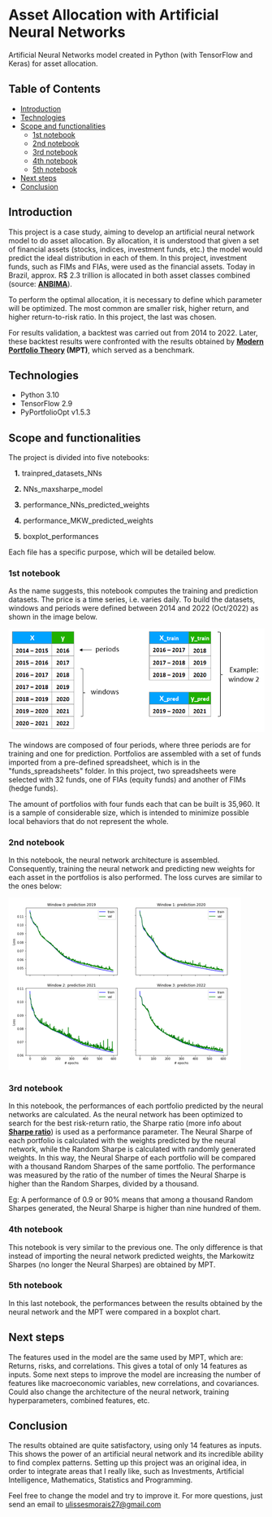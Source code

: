 # Asset Allocation with Artificial Neural Networks

Artificial Neural Networks model created in Python (with TensorFlow and Keras) for asset allocation.


## Table of Contents

* [Introduction](#introduction)
* [Technologies](#technologies)
* [Scope and functionalities](#scope-and-functionalities)
    * [1st notebook](#1st-notebook)
    * [2nd notebook](#2nd-notebook)
    * [3rd notebook](#3rd-notebook)
    * [4th notebook](#4th-notebook)
    * [5th notebook](#5th-notebook)
* [Next steps](#next-steps)
* [Conclusion](#conclusion)


## Introduction

This project is a case study, aiming to develop an artificial neural network model to do asset allocation. By allocation, it is understood that given a set of financial assets (stocks, indices, investment funds, etc.) the model would predict the ideal distribution in each of them. In this project, investment funds, such as FIMs and FIAs, were used as the financial assets. Today in Brazil, approx. R$ 2.3 trillion is allocated in both asset classes combined (source: **[ANBIMA](https://www.anbima.com.br/pt_br/informar/estatisticas/fundos-de-investimento/fi-consolidado-diario.htm)**).

To perform the optimal allocation, it is necessary to define which parameter will be optimized. The most common are smaller risk, higher return, and higher return-to-risk ratio. In this project, the last was chosen.

For results validation, a backtest was carried out from 2014 to 2022. Later, these backtest results were confronted with the results obtained by **[Modern Portfolio Theory](https://en.wikipedia.org/wiki/Modern_portfolio_theory) (MPT)**, which served as a benchmark.
 
 
## Technologies

* Python 3.10
* TensorFlow 2.9
* PyPortfolioOpt v1.5.3


## Scope and functionalities

The project is divided into five notebooks:

&nbsp;&nbsp;&nbsp;**1.**  trainpred_datasets_NNs

&nbsp;&nbsp;&nbsp;**2.**  NNs_maxsharpe_model

&nbsp;&nbsp;&nbsp;**3.** performance_NNs_predicted_weights

&nbsp;&nbsp;&nbsp;**4.** performance_MKW_predicted_weights

&nbsp;&nbsp;&nbsp;**5.** boxplot_performances

Each file has a specific purpose, which will be detailed below.


### 1st notebook

As the name suggests, this notebook computes the training and prediction datasets. The price is a time series, i.e. varies daily. To build the datasets, windows and periods were defined between 2014 and 2022 (Oct/2022) as shown in the image below.

![This is an image](/media/windows_table.PNG)

The windows are composed of four periods, where three periods are for training and one for prediction. Portfolios are assembled with a set of funds imported from a pre-defined spreadsheet, which is in the "funds_spreadsheets" folder. In this project, two spreadsheets were selected with 32 funds, one of FIAs (equity funds) and another of FIMs (hedge funds).

The amount of portfolios with four funds each that can be built is 35,960. It is a sample of considerable size, which is intended to minimize possible local behaviors that do not represent the whole.

### 2nd notebook

In this notebook, the neural network architecture is assembled. Consequently, training the neural network and predicting new weights for each asset in the portfolios is also performed. The loss curves are similar to the ones below:

![This is an image](/media/loss_curve.PNG)


### 3rd notebook

In this notebook, the performances of each portfolio predicted by the neural networks are calculated. As the neural network has been optimized to search for the best risk-return ratio, the Sharpe ratio (more info about **[Sharpe ratio](https://web.stanford.edu/~wfsharpe/art/sr/sr.htm)**) is used as a performance parameter. The Neural Sharpe of each portfolio is calculated with the weights predicted by the neural network, while the Random Sharpe is calculated with randomly generated weights. In this way, the Neural Sharpe of each portfolio will be compared with a thousand Random Sharpes of the same portfolio. The performance was measured by the ratio of the number of times the Neural Sharpe is higher than the Random Sharpes, divided by a thousand.

Eg: A performance of 0.9 or 90% means that among a thousand Random Sharpes generated, the Neural Sharpe is higher than nine hundred of them.

### 4th notebook

This notebook is very similar to the previous one. The only difference is that instead of importing the neural network predicted weights, the Markowitz Sharpes (no longer the Neural Sharpes) are obtained by MPT.

### 5th notebook

In this last notebook, the performances between the results obtained by the neural network and the MPT were compared in a boxplot chart.

## Next steps

The features used in the model are the same used by MPT, which are: Returns, risks, and correlations. This gives a total of only 14 features as inputs. Some next steps to improve the model are increasing the number of features like macroeconomic variables, new correlations, and covariances. Could also change the architecture of the neural network, training hyperparameters, combined features, etc.

## Conclusion

The results obtained are quite satisfactory, using only 14 features as inputs. This shows the power of an artificial neural network and its incredible ability to find complex patterns. Setting up this project was an original idea, in order to integrate areas that I really like, such as Investments, Artificial Intelligence, Mathematics, Statistics and Programming.

Feel free to change the model and try to improve it. For more questions, just send an email to ulissesmorais27@gmail.com

